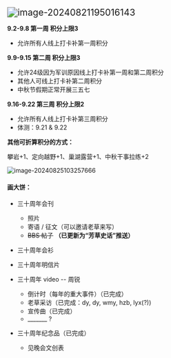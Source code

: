 <img src="C:\Users\HUAWEI\AppData\Roaming\Typora\typora-user-images\image-20240821195016143.png" alt="image-20240821195016143" style="zoom:150%;" />



**9.2-9.8 第一周 积分上限3**

- 允许所有人线上打卡补第一周积分

**9.9-9.15 第二周 积分上限3**

- 允许24级因为军训原因线上打卡补第一周和第二周积分
- 其他人可线上打卡补第二周积分
- 中秋节假期正常开展三五七

**9.16-9.22 第三周 积分上限2**

- 允许所有人线上打卡补第三周积分
- 体测：9.21 & 9.22

**其他可折算积分的方式：**

攀岩+1、定向越野+1、巢湖露营+1、中秋干事拉练+2





![image-20240825103257666](C:\Users\HUAWEI\AppData\Roaming\Typora\typora-user-images\image-20240825103257666.png)







#### 画大饼：

- 三十周年会刊
  - 照片
  - 寄语 / 征文（可以邀请老草来写）
  - ~~BBS 帖子~~  **（已更新为“芳草史话”推送）**
- 三十周年会衫
- 三十周年明信片
- 三十周年 video -- 周锐
  - 倒计时（每年的重大事件）（已完成）
  - 老草采访（已完成：dy, dy, wmy, hzb, lyx(?))  
  - 宣传曲（已完成）
  - _______ ?

- 三十周年纪念品（已完成）
  - 见晚会文创表
